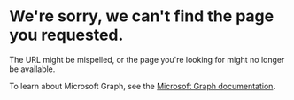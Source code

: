 # We're sorry, we can't find the page you requested.

The URL might be mispelled, or the page you're looking for might no longer be available.

To learn about Microsoft Graph, see the [Microsoft Graph documentation](https://graph.microsoft.io/en-us/docs).